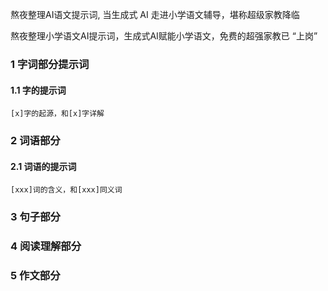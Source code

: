 熬夜整理AI语文提示词, 当生成式 AI 走进小学语文辅导，堪称超级家教降临

熬夜整理小学语文AI提示词，生成式AI赋能小学语文，免费的超强家教已 “上岗”

### 1 字词部分提示词

#### 1.1 字的提示词

``` text
[x]字的起源，和[x]字详解
```

### 2 词语部分

#### 2.1 词语的提示词

``` text
[xxx]词的含义，和[xxx]同义词
```

### 3 句子部分

### 4  阅读理解部分

### 5 作文部分
